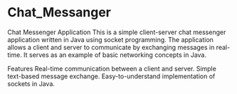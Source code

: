 # Chat_Messanger
Chat Messenger Application
This is a simple client-server chat messenger application written in Java using socket programming. The application allows a client and server to communicate by exchanging messages in real-time. It serves as an example of basic networking concepts in Java.

Features
Real-time communication between a client and server.
Simple text-based message exchange.
Easy-to-understand implementation of sockets in Java.

